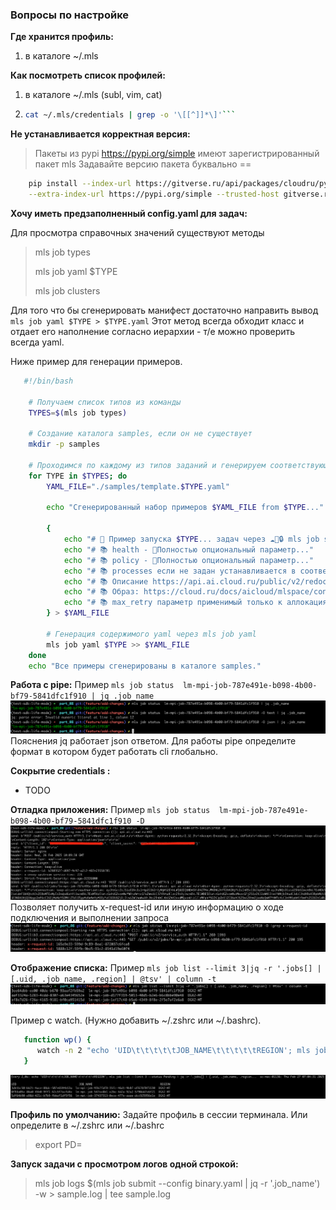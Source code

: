 ### Вопросы по настройке



**Где хранится профиль:**

1. в каталоге ~/.mls


**Как посмотреть список профилей:**

1. в каталоге ~/.mls (subl, vim, cat)
2. ```bash
   cat ~/.mls/credentials | grep -o '\[[^]]*\]'```
   
**Не устанавливается корректная версия:**

> Пакеты из pypi https://pypi.org/simple имеют зарегистрированный пакет mls
   Задавайте версию пакета буквально == 
```bash 
    pip install --index-url https://gitverse.ru/api/packages/cloudru/pypi/simple/ \
    --extra-index-url https://pypi.org/simple --trusted-host gitverse.ru mls==0.4.1
```



**Хочу иметь предзаполненный config.yaml для задач:**

Для просмотра справочных значений существуют методы 
> mls job types
>
> mls job yaml $TYPE
> 
> mls job clusters

Для того что бы сгенерировать манифест достаточно направить вывод `mls job yaml $TYPE > $TYPE.yaml`
Этот метод всегда обходит класс и отдает его наполнение согласно иерархии - т/е можно проверить всегда yaml.

Ниже пример для генерации примеров. 
```bash 
   #!/bin/bash

    # Получаем список типов из команды
    TYPES=$(mls job types)

    # Создание каталога samples, если он не существует
    mkdir -p samples

    # Проходимся по каждому из типов заданий и генерируем соответствующий файл YAML
    for TYPE in $TYPES; do
        YAML_FILE="./samples/template.$TYPE.yaml"
    
        echo "Сгенерированный набор примеров $YAML_FILE from $TYPE..."
    
        {
            echo "# 🤝 Пример запуска $TYPE... задач через ☁️👔🔒 mls job submit --config ./$YAML_FILE"
            echo "# 📚 health - 🚀Полностью опциональный параметр..."
            echo "# 📚 policy - 🚀Полностью опциональный параметр..."
            echo "# 📚 processes если не задан устанавливается в соответствии с gpu"
            echo "# 📚 Описание https://api.ai.cloud.ru/public/v2/redoc"
            echo "# 📚 Образ: https://cloud.ru/docs/aicloud/mlspace/concepts/environments__basic-images-list__jobs.html"
            echo "# 📚 max_retry параметр применимый только к аллокациям"
        } > $YAML_FILE
    
        # Генерация содержимого yaml через mls job yaml
        mls job yaml $TYPE >> $YAML_FILE
    done
    echo "Все примеры сгенерированы в каталоге samples."
```

**Работа с pipe:**
   Пример ```mls job status  lm-mpi-job-787e491e-b098-4b00-bf79-5841dfc1f910 | jq .job_name```
    ![ Запуск ](static/FAQ1.png)
   Пояснения jq работает json ответом. Для работы pipe определите формат в котором будет работать cli глобально. 

**Сокрытие credentials :**
   * TODO

**Отладка приложения:**
   Пример ```mls job status  lm-mpi-job-787e491e-b098-4b00-bf79-5841dfc1f910 -D```
   ![ Запуск ](static/FAQ2.png)
   Позволяет получить x-request-id или иную информацию о ходе подключения и выполнении запроса
   ![ Запуск ](static/FAQ3.png)


**Отображение списка:**
   Пример ```mls job list --limit 3|jq -r '.jobs[] | [.uid, .job_name, .region] | @tsv' | column -t```
   ![ Запуск ](static/FAQ4.png)

   Пример с watch. (Нужно добавить ~/.zshrc или ~/.bashrc).
   ```bash
      function wp() {
         watch -n 2 "echo 'UID\t\t\t\t\tJOB_NAME\t\t\t\t\tREGION'; mls job list --limit 3 --status Pending | jq -r '.jobs[] | [.uid, .job_name, .region] | @tsv' | column -t"
      }
   ```
   ![ Запуск ](static/FAQ5.png)

**Профиль по умолчанию:**
   Задайте профиль в сессии терминала. Или определите в ~/.zshrc или ~/.bashrc
   > export PD=

**Запуск задачи с просмотром логов одной строкой:**
   > mls job logs $(mls job submit --config binary.yaml | jq -r '.job_name') -w > sample.log | tee sample.log
